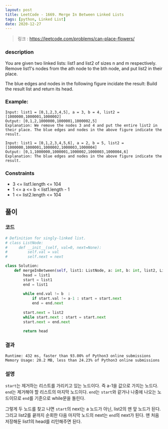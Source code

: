 ```yaml
---
layout: post
title: LeetCode - 1669. Merge In Between Linked Lists
tags: [python, Linked List]
date: 2020-12-27
---
```


> 링크 : https://leetcode.com/problems/can-place-flowers/


### description
You are given two linked lists: list1 and list2 of sizes n and m respectively. Remove list1's nodes from the ath node to the bth node, and put list2 in their place.

The blue edges and nodes in the following figure incidate the result:
Build the result list and return its head.

### Example:
```
Input: list1 = [0,1,2,3,4,5], a = 3, b = 4, list2 = [1000000,1000001,1000002]
Output: [0,1,2,1000000,1000001,1000002,5]
Explanation: We remove the nodes 3 and 4 and put the entire list2 in their place. The blue edges and nodes in the above figure indicate the result.

Input: list1 = [0,1,2,3,4,5,6], a = 2, b = 5, list2 = [1000000,1000001,1000002,1000003,1000004]
Output: [0,1,1000000,1000001,1000002,1000003,1000004,6]
Explanation: The blue edges and nodes in the above figure indicate the result.
```

### Constraints

- 3 <= list1.length <= 104
- 1 <= a <= b < list1.length - 1
- 1 <= list2.length <= 104


## 풀이

### 코드

```python
# Definition for singly-linked list.
# class ListNode:
#     def __init__(self, val=0, next=None):
#         self.val = val
#         self.next = next

class Solution:
    def mergeInBetween(self, list1: ListNode, a: int, b: int, list2, ListNode) -> ListNode:
        head = list1
        start = list1
        end = list1
        
        while end.val != b  :
            if start.val != a-1 : start = start.next
            end = end.next
        
        start.next = list2
        while start.next : start = start.next
        start.next = end.next
        
        return head
```

### 결과
```
Runtime: 432 ms, faster than 93.00% of Python3 online submissions
Memory Usage: 20.2 MB, less than 24.23% of Python3 online submissions
```

### 설명

`start`는 제거하는 리스트를 가리키고 있는 노드이다. 즉 a-1을 값으로 가지는 노드다. `end`는 제거해야 할 리스트의 마지막 노드이다. `end`는 `start`와 같거나 나중에 나오는 노드이므로 `end`를 기준으로 while문을 돌린다.

그렇게 두 노드를 찾고 나면 `start`의 next는 a 노드가 아닌, list2의 맨 앞 노드가 된다. 그리고 list2를 끝까지 순회한 다음 마지막 노드의 next는 `end`의 next가 된다. 맨 처음 저장해둔 list1의 head를 리턴해주면 된다.